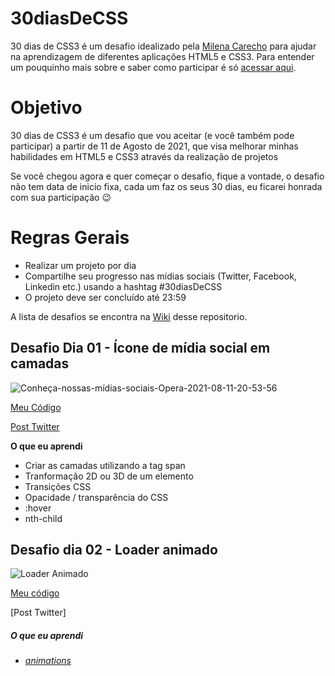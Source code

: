 # 30diasDeCSS
30 dias de CSS3 é um desafio idealizado pela [Milena Carecho](https://github.com/MilenaCarecho/) para ajudar na aprendizagem de diferentes aplicações HTML5 e CSS3. Para entender um pouquinho mais sobre e saber como participar é só [acessar aqui](https://github.com/MilenaCarecho/30diasDeCSS).
# Objetivo
30 dias de CSS3 é um desafio que vou aceitar (e você também pode participar) a partir de 11 de Agosto de 2021, que visa melhorar minhas habilidades em HTML5 e CSS3 através da realização de projetos

Se você chegou agora e quer começar o desafio, fique a vontade, o desafio não tem data de inicio fixa, cada um faz os seus 30 dias, eu ficarei honrada com sua participação 😉

# Regras Gerais
- Realizar um projeto por dia
- Compartilhe seu progresso nas mídias sociais (Twitter, Facebook, Linkedin etc.) usando a hashtag #30diasDeCSS
- O projeto deve ser concluído até 23:59

A lista de desafios se encontra na [Wiki](https://github.com/manassesss/30diasDeCSS/wiki/Lista-de-Desafios) desse repositorio.

## Desafio Dia 01 - Ícone de mídia social em camadas

![Conheça-nossas-mídias-sociais-Opera-2021-08-11-20-53-56](https://user-images.githubusercontent.com/71160928/129118647-aeb1e540-785c-4629-99e3-b6ac3a491b14.gif)

[Meu Código](https://github.com/macintosh64/30diasDeCSS/tree/main/Dia%201)

[Post Twitter](https://twitter.com/Mac_Intosh64/status/1425558675335352328?s=20)

**O que eu aprendi**
- Criar as camadas utilizando a tag span
- Tranformação 2D ou 3D de um elemento
- Transições CSS
- Opacidade / transparência do CSS
- :hover
- nth-child

##  Desafio dia 02 - Loader animado <a name="id02"></a>
![Loader Animado](https://user-images.githubusercontent.com/71160928/129221036-9477f3d3-cb4e-47cc-bbc8-6b7defd5ef19.gif)


[Meu código](https://github.com/macintosh64/30diasDeCSS/tree/main/Dia%202)

[Post Twitter]

##### O que eu aprendi

* *[animations](https://www.w3schools.com/css/css3_animations.asp)*
